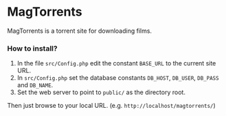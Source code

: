 # MagTorrents

MagTorrents is a torrent site for downloading films.

### How to install?

1. In the file `src/Config.php` edit the constant `BASE_URL` to the current site URL.
2. In `src/Config.php` set the database constants `DB_HOST`, `DB_USER`, `DB_PASS` and `DB_NAME`.
3. Set the web server to point to `public/` as the directory root.

Then just browse to your local URL. (e.g. `http://localhost/magtorrents/`)